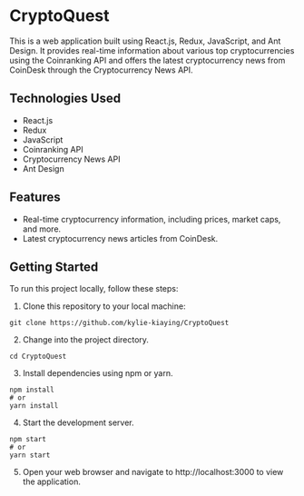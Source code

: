 # CryptoQuest

This is a web application built using React.js, Redux, JavaScript, and Ant Design. It provides real-time information about various top cryptocurrencies using the Coinranking API and offers the latest cryptocurrency news from CoinDesk through the Cryptocurrency News API.  

## Technologies Used

- React.js
- Redux
- JavaScript
- Coinranking API
- Cryptocurrency News API
- Ant Design

## Features  

- Real-time cryptocurrency information, including prices, market caps, and more.
- Latest cryptocurrency news articles from CoinDesk.

## Getting Started

To run this project locally, follow these steps:

1. Clone this repository to your local machine:
```
git clone https://github.com/kylie-kiaying/CryptoQuest
  ```

2. Change into the project directory.
```
cd CryptoQuest
```

3. Install dependencies using npm or yarn.
```
npm install
# or
yarn install
```

4. Start the development server.
```
npm start
# or
yarn start
```

5. Open your web browser and navigate to http://localhost:3000 to view the application.